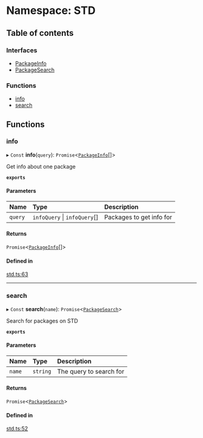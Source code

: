 # Namespace: STD

## Table of contents

### Interfaces

- [PackageInfo](../wiki/STD.PackageInfo)
- [PackageSearch](../wiki/STD.PackageSearch)

### Functions

- [info](../wiki/STD#info)
- [search](../wiki/STD#search)

## Functions

### info

▸ `Const` **info**(`query`): `Promise`<[`PackageInfo`](../wiki/STD.PackageInfo)[]\>

Get info about one package

**`exports`**

#### Parameters

| Name | Type | Description |
| :------ | :------ | :------ |
| `query` | `infoQuery` \| `infoQuery`[] | Packages to get info for |

#### Returns

`Promise`<[`PackageInfo`](../wiki/STD.PackageInfo)[]\>

#### Defined in

[std.ts:63](https://github.com/xinuxuz/xeorarch/blob/e534786/src/std.ts#L63)

___

### search

▸ `Const` **search**(`name`): `Promise`<[`PackageSearch`](../wiki/STD.PackageSearch)\>

Search for packages on STD

**`exports`**

#### Parameters

| Name | Type | Description |
| :------ | :------ | :------ |
| `name` | `string` | The query to search for |

#### Returns

`Promise`<[`PackageSearch`](../wiki/STD.PackageSearch)\>

#### Defined in

[std.ts:52](https://github.com/xinuxuz/xeorarch/blob/e534786/src/std.ts#L52)
